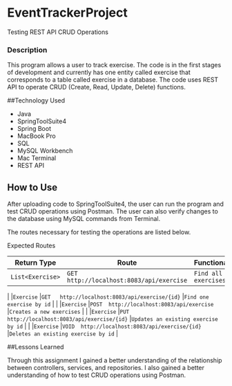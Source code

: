 # EventTrackerProject
Testing REST API CRUD Operations

### Description
This program allows a user to track exercise. The code is in the first stages of development and currently has one entity called exercise that corresponds to a table called exercise in a database. The code uses REST API to operate CRUD (Create, Read, Update, Delete) functions.

##Technology Used
* Java
* SpringToolSuite4
* Spring Boot
* MacBook Pro
* SQL
* MySQL Workbench
* Mac Terminal
* REST API

## How to Use

After uploading code to SpringToolSuite4, the user can run the program and test CRUD operations using Postman. The user can also verify changes to the database using MySQL commands from Terminal.

The routes necessary for testing the operations are listed below.

Expected Routes

| Return Type       | Route                                         | Functionality                    |  
|-------------------|-----------------------------------------------|----------------------------------|
|`List<Exercise>`    |`GET   http://localhost:8083/api/exercise`        |`Find all exercises`              	   |
|
|`Exercise`       |`GET   http://localhost:8083/api/exercise/{id}` 		|`Find one exercise by id`          |
|
|`Exercise`      |`POST  http://localhost:8083/api/exercise `    		|`Creates a new exercises`           	|
|
|`Exercise`      |`PUT   http://localhost:8083/api/exercise/{id}`		     |`Updates an existing exercise by id`	|
|
|`Exercise`       |`VOID  http://localhost:8083/api/exercise/{id}`		|`Deletes an existing exercise by id`  	|

##Lessons Learned

Through this assignment I gained a better understanding of the relationship between controllers, services, and repositories. I also gained a better understanding of how to test CRUD operations using Postman.
